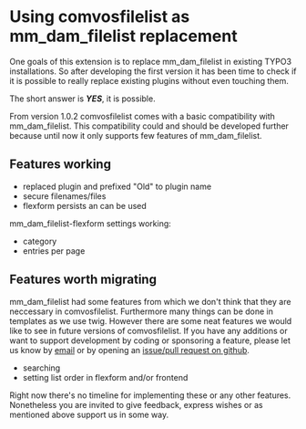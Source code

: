 # Using comvosfilelist as mm\_dam\_filelist replacement #

One goals of this extension is to replace  mm\_dam\_filelist in existing TYPO3 
installations. So after developing the first version it has been time to
check if it is possible to really replace existing plugins without even touching 
them. 

The short answer is ***YES***, it is possible.

From version 1.0.2 comvosfilelist comes with a basic compatibility with  
mm\_dam\_filelist. This compatibility could and should be developed further because until
now it only supports few features of mm\_dam\_filelist.

## Features working ##

- replaced plugin and prefixed "Old" to plugin name
- secure filenames/files
- flexform persists an can be used

mm\_dam\_filelist-flexform settings working:

- category 
- entries per page

## Features worth migrating ##

mm\_dam\_filelist had some features from which we don't think that they are neccessary in comvosfilelist.
Furthermore many things can be done in templates as we use twig. However there are some neat features 
we would like to see in future versions of comvosfilelist. If you have any additions 
or want to support development by coding or sponsoring a feature, please let us know by 
[email](info@comvos.de) or by opening an [issue/pull request on github](https://github.com/comvos/comvosfilelist/issues).

- searching
- setting list order in flexform and/or frontend

Right now there's no timeline for implementing these or any other features. 
Nonetheless you are invited to give feedback, express wishes or as mentioned above 
support us in some way.
